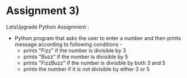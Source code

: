 # Assignment 3)
LetsUpgrade Python Assignment :

* Python program that asks the user to enter a number and then prints message according to following conditions -
     - prints "Fizz" if the number is divisible by 3
     - prints "Buzz" if the number is divisible by 5
     - prints "FizzBuzz" if the number is divisible by both 3 and 5
     - prints the number if it is not divisible by either 3 or 5 
